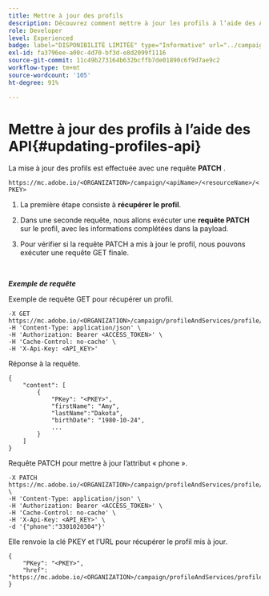 ```yaml
---
title: Mettre à jour des profils
description: Découvrez comment mettre à jour les profils à l’aide des API
role: Developer
level: Experienced
badge: label="DISPONIBILITÉ LIMITÉE" type="Informative" url="../campaign-standard-migration-home.md" tooltip="Restrictions aux utilisateurs ayant migré vers Campaign Standard"
exl-id: fa3796ee-a00c-4d70-bf3d-e8d2099f1116
source-git-commit: 11c49b273164b632bcffb7de01890c6f9d7ae9c2
workflow-type: tm+mt
source-wordcount: '105'
ht-degree: 91%

---
```


# Mettre à jour des profils à l’aide des API{#updating-profiles-api}

La mise à jour des profils est effectuée avec une requête **PATCH** .

`https://mc.adobe.io/<ORGANIZATION>/campaign/<apiName>/<resourceName>/<PKEY>`

1. La première étape consiste à **récupérer le profil**.

1. Dans une seconde requête, nous allons exécuter une **requête PATCH** sur le profil, avec les informations complétées dans la payload.

1. Pour vérifier si la requête PATCH a mis à jour le profil, nous pouvons exécuter une requête GET finale.

<br/>

***Exemple de requête***

Exemple de requête GET pour récupérer un profil.

```
-X GET https://mc.adobe.io/<ORGANIZATION>/campaign/profileAndServices/profile/<PKEY>\
-H 'Content-Type: application/json' \
-H 'Authorization: Bearer <ACCESS_TOKEN>' \
-H 'Cache-Control: no-cache' \
-H 'X-Api-Key: <API_KEY>'
```

Réponse à la requête.

```
{
    "content": [
        {
            "PKey": "<PKEY>",
            "firstName": "Amy",
            "lastName":"Dakota",
            "birthDate": "1980-10-24",
            ...
        }
    ]
}
```

Requête PATCH pour mettre à jour l’attribut « phone ».

```
-X PATCH https://mc.adobe.io/<ORGANIZATION>/campaign/profileAndServices/profile/<PKEY> \
-H 'Content-Type: application/json' \
-H 'Authorization: Bearer <ACCESS_TOKEN>' \
-H 'Cache-Control: no-cache' \
-H 'X-Api-Key: <API_KEY>' \
-d '{"phone":"3301020304"}'
```

Elle renvoie la clé PKEY et l’URL pour récupérer le profil mis à jour.

```
{
    "PKey": "<PKEY>",
    "href": "https://mc.adobe.io/<ORGANIZATION>/campaign/profileAndServices/profile/@2v1dr3ZKJveMDhAdh0MPnh9hNQQ93qb7AW6BNVVKknjwXvTZRBAgUqz1SNcB4ZndgjqOofx3BwBZYBftlmObISoM3rs"
}
```
